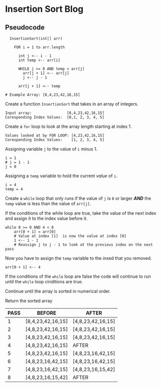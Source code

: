 # Insertion Sort Blog 

## Pseudocode
```
  InsertionSort(int[] arr)
  
    FOR i = 1 to arr.length
    
      int j <-- i - 1
      int temp <-- arr[i]
      
      WHILE j >= 0 AND temp < arr[j]
        arr[j + 1] <-- arr[j]
        j <-- j - 1
        
      arr[j + 1] <-- temp

# Example Array: [8,4,23,42,16,15]
```

Create a function `InsertionSort` that takes in an array of integers. 
```
Input array:                [8,4,23,42,16,15]
Coresponding Index Values:  [0,1, 2, 3, 4, 5]
```

Create a `for` loop to look at the array length starting at index 1. 
```
Values looked at by FOR LOOP: [4,23,42,16,15]
Coresponding Index Values:    [1, 2, 3, 4, 5]
```

Assigning variable `j` to the value of `i` minus 1. 
```
i = 1
# j = 1 - 1 
j = 0
```

Assigning a `temp` variable to hold the current *value* of `i`.
```
i = 4
temp = 4
```

Create a `while` loop that only runs if the value of `j` is `0` or larger ***AND*** the `temp` value is less than the value of `arr[j]`.

If the conditions of the while loop are true, take the value of the next index and assign it to the index value before it.
```
while 0 >= 0 AND 4 < 8
    arr[0 + 1] = arr[0]
    # Value at index [1]  is now the value at index [0] 
    1 <-- 1 - 1
    # Reassign j to j - 1 to look at the previous index on the next pass
```

Now you have to assign the `temp` variable to the inxed that you removed.
```
arr[0 + 1] <-- 4
```

If the conditions of the `while` loop are false the code will continue to run until the `while` loop cinditions are true. 

Continue until the array is sorted in numerical order.

Return the sorted array


| PASS | BEFORE | AFTER |
| --- | --- | --- |
| 1 | [8,4,23,42,16,15] | [4,8,23,42,16,15] | 8 & 4
| 2 | [4,8,23,42,16,15] | [4,8,23,42,16,15] | 4 & 8
| 3 | [4,8,23,42,16,15] | [4,8,23,42,16,15] | 8 & 23
| 4 | [4,8,23,42,16,15] | AFTER |
| 5 | [4,8,23,42,16,15] | [4,8,23,16,42,15] |
| 6 | [4,8,23,16,42,15] | [4,8,23,16,42,15] |
| 7 | [4,8,23,16,42,15] | [4,8,23,16,15,42] |
| 8 | [4,8,23,16,15,42] | AFTER |